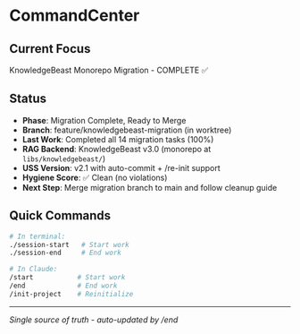 # CommandCenter

## Current Focus
KnowledgeBeast Monorepo Migration - COMPLETE ✅

## Status
- **Phase**: Migration Complete, Ready to Merge
- **Branch**: feature/knowledgebeast-migration (in worktree)
- **Last Work**: Completed all 14 migration tasks (100%)
- **RAG Backend**: KnowledgeBeast v3.0 (monorepo at `libs/knowledgebeast/`)
- **USS Version**: v2.1 with auto-commit + /re-init support
- **Hygiene Score**: ✅ Clean (no violations)
- **Next Step**: Merge migration branch to main and follow cleanup guide

## Quick Commands
```bash
# In terminal:
./session-start   # Start work
./session-end     # End work

# In Claude:
/start           # Start work
/end             # End work
/init-project    # Reinitialize
```

---
*Single source of truth - auto-updated by /end*
